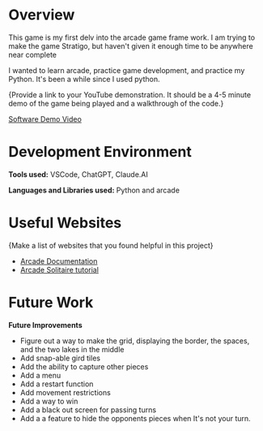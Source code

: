 # Overview

This game is my first delv into the arcade game frame work. I am trying to make the game Stratigo, but haven't given it enough time to be anywhere near complete

I wanted to learn arcade, practice game development, and practice my Python. It's been a while since I used python.

{Provide a link to your YouTube demonstration.  It should be a 4-5 minute demo of the game being played and a walkthrough of the code.}

[Software Demo Video](http://youtube.link.goes.here)

# Development Environment

**Tools used:** VSCode, ChatGPT, Claude.AI

**Languages and Libraries used:** Python and arcade

# Useful Websites

{Make a list of websites that you found helpful in this project}
* [Arcade Documentation](https://api.arcade.academy/en/latest/index.html)
* [Arcade Solitaire tutorial](https://api.arcade.academy/en/latest/tutorials/card_game/solitaire_03.html#solitaire-03)

# Future Work

**Future Improvements**
* Figure out a way to make the grid, displaying the border, the spaces, and the two lakes in the middle
* Add snap-able gird tiles
* Add the ability to capture other pieces
* Add a menu
* Add a restart function 
* Add movement restrictions
* Add a way to win
* Add a black out screen for passing turns
* Add a a feature to hide the opponents pieces when It's not your turn.